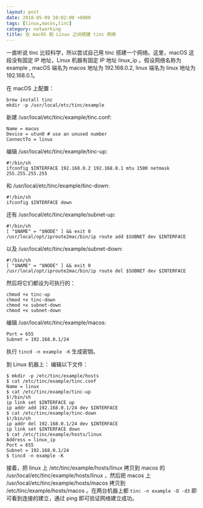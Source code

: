```yaml
---
layout: post
date: 2018-05-09 10:02:00 +0800
tags: [linux,macos,tinc]
category: networking
title: 在 macOS 和 Linux 之间搭建 tinc 网络
---
```


一直听说 tinc 比较科学，所以尝试自己用 tinc 搭建一个网络。这里，macOS 这段没有固定 IP 地址，Linux 机器有固定 IP 地址 linux_ip 。假设网络名称为 example , macOS 端名为 macos 地址为 192.168.0.2, linux 端名为 linux 地址为 192.168.0.1。

在 macOS 上配置：
```shell
brew install tinc
mkdir -p /usr/local/etc/tinc/example
```

新建 /usr/local/etc/tinc/example/tinc.conf:
```
Name = macos
Device = utun0 # use an unused number
ConnectTo = linux
```

编辑 /usr/local/etc/tinc/example/tinc-up:
```
#!/bin/sh
ifconfig $INTERFACE 192.168.0.2 192.168.0.1 mtu 1500 netmask 255.255.255.255
```

和 /usr/local/etc/tinc/example/tinc-down:
```
#!/bin/sh
ifconfig $INTERFACE down
```

还有 /usr/local/etc/tinc/example/subnet-up:
```
#!/bin/sh
[ "$NAME" = "$NODE" ] && exit 0
/usr/local/opt/iproute2mac/bin/ip route add $SUBNET dev $INTERFACE
```

以及 /usr/local/etc/tinc/example/subnet-down:
```
#!/bin/sh
[ "$NAME" = "$NODE" ] && exit 0
/usr/local/opt/iproute2mac/bin/ip route del $SUBNET dev $INTERFACE
```

然后将它们都设为可执行的：
```
chmod +x tinc-up
chmod +x tinc-down
chmod +x subnet-down
chmod +x subnet-down
```

编辑 /usr/local/etc/tinc/example/macos:
```
Port = 655
Subnet = 192.168.0.1/24
```

执行 `tincd -n example -K` 生成密钥。

到 Linux 机器上：
编辑以下文件：
```shell
$ mkdir -p /etc/tinc/example/hosts
$ cat /etc/tinc/example/tinc.conf
Name = linux
$ cat /etc/tinc/example/tinc-up
$!/bin/sh
ip link set $INTERFACE up
ip addr add 192.168.0.1/24 dev $INTERFACE
$ cat /etc/tinc/example/tinc-down
$!/bin/sh
ip addr del 192.168.0.1/24 dev $INTERFACE
ip link set $INTERFACE down
$ cat /etc/tinc/example/hosts/linux
Address = linux_ip
Port = 655
Subnet = 192.168.0.1/24
$ tincd -n example -K
```

接着，把 linux 上 /etc/tinc/example/hosts/linux 拷贝到 macos 的 /usr/local/etc/tinc/example/hosts/linux ，然后把 macos 上 /usr/local/etc/tinc/example/hosts/macos 拷贝到 /etc/tinc/example/hosts/macos 。在两台机器上都 `tinc -n example -D -d3` 即可看到连接的建立，通过 ping 即可验证网络建立成功。
